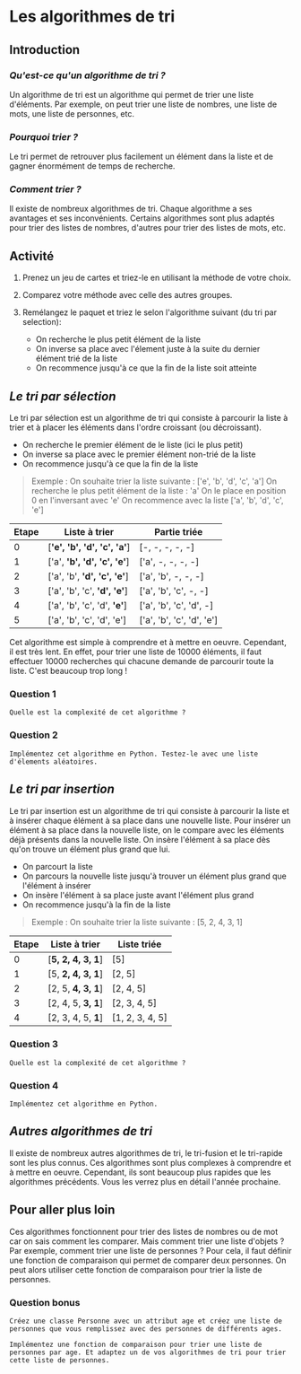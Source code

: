 # Les algorithmes de tri

## Introduction

### *Qu'est-ce qu'un algorithme de tri ?*

Un algorithme de tri est un algorithme qui permet de trier une liste d'éléments. Par exemple, on peut trier une liste de nombres, une liste de mots, une liste de personnes, etc.

### *Pourquoi trier ?*

Le tri permet de retrouver plus facilement un élément dans la liste et de gagner énormément de temps de recherche.

### *Comment trier ?*

Il existe de nombreux algorithmes de tri. Chaque algorithme a ses avantages et ses inconvénients. Certains algorithmes sont plus adaptés pour trier des listes de nombres, d'autres pour trier des listes de mots, etc.

## Activité

1. Prenez un jeu de cartes et triez-le en utilisant la méthode de votre choix.
   
2. Comparez votre méthode avec celle des autres groupes.

3. Remélangez le paquet et triez le selon l'algorithme suivant (du tri par selection):
    + On recherche le plus petit élément de la liste
    + On inverse sa place avec l'élement juste à la suite du dernier élément trié de la liste
    + On recommence jusqu'à ce que la fin de la liste soit atteinte

## *Le tri par sélection*

Le tri par sélection est un algorithme de tri qui consiste à parcourir la liste à trier et à placer les éléments dans l'ordre croissant (ou décroissant).

- On recherche le premier élément de le liste (ici le plus petit)
- On inverse sa place avec le premier élément non-trié de la liste
- On recommence jusqu'à ce que la fin de la liste

> Exemple : On souhaite trier la liste suivante : ['e', 'b', 'd', 'c', 'a']
> On recherche le plus petit élément de la liste : 'a'
> On le place en position 0 en l'inversant avec 'e'
> On recommence avec la liste ['a', 'b', 'd', 'c', 'e']

| Etape | Liste à trier | Partie triée |
|-------|---------------|-------------|
| 0 | [**'e', 'b', 'd', 'c', 'a'**] | [-, -, -, -, -] |
| 1 | ['a', **'b', 'd', 'c', 'e'**] | ['a', -, -, -, -] |
| 2 | ['a', 'b', **'d', 'c', 'e'**] | ['a', 'b', -, -, -] |
| 3 | ['a', 'b', 'c', **'d', 'e'**] | ['a', 'b', 'c', -, -] |
| 4 | ['a', 'b', 'c', 'd', **'e'**] | ['a', 'b', 'c', 'd', -] |
| 5 | ['a', 'b', 'c', 'd', 'e'] | ['a', 'b', 'c', 'd', 'e'] |

Cet algorithme est simple à comprendre et à mettre en oeuvre. Cependant, il est très lent. En effet, pour trier une liste de 10000 éléments, il faut effectuer 10000 recherches qui chacune demande de parcourir toute la liste. C'est beaucoup trop long !

### **Question 1**

    Quelle est la complexité de cet algorithme ?

### **Question 2**

    Implémentez cet algorithme en Python. Testez-le avec une liste d'élements aléatoires.

## *Le tri par insertion*

Le tri par insertion est un algorithme de tri qui consiste à parcourir la liste et à insérer chaque élément à sa place dans une nouvelle liste. Pour insérer un élément à sa place dans la nouvelle liste, on le compare avec les éléments déjà présents dans la nouvelle liste. On insère l'élément à sa place dès qu'on trouve un élément plus grand que lui.

- On parcourt la liste
- On parcours la nouvelle liste jusqu'à trouver un élément plus grand que l'élément à insérer
- On insère l'élément à sa place juste avant l'élément plus grand
- On recommence jusqu'à la fin de la liste

> Exemple : On souhaite trier la liste suivante : [5, 2, 4, 3, 1]

| Etape | Liste à trier | Liste triée |
|-------|---------------|-------------|
| 0 | [**5, 2, 4, 3, 1**] | [5] |
| 1 | [5, **2, 4, 3, 1**] | [2, 5] |
| 2 | [2, 5, **4, 3, 1**] | [2, 4, 5] |
| 3 | [2, 4, 5, **3, 1**] | [2, 3, 4, 5] |
| 4 | [2, 3, 4, 5, **1**] | [1, 2, 3, 4, 5] |

### **Question 3**

    Quelle est la complexité de cet algorithme ?

### **Question 4**

    Implémentez cet algorithme en Python.

## *Autres algorithmes de tri*

Il existe de nombreux autres algorithmes de tri, le tri-fusion et le tri-rapide sont les plus connus. Ces algorithmes sont plus complexes à comprendre et à mettre en oeuvre. Cependant, ils sont beaucoup plus rapides que les algorithmes précédents. Vous les verrez plus en détail l'année prochaine.

## Pour aller plus loin

Ces algorithmes fonctionnent pour trier des listes de nombres ou de mot car on sais comment les comparer. Mais comment trier une liste d'objets ? Par exemple, comment trier une liste de personnes ? Pour cela, il faut définir une fonction de comparaison qui permet de comparer deux personnes. On peut alors utiliser cette fonction de comparaison pour trier la liste de personnes.

### **Question bonus**

    Créez une classe Personne avec un attribut age et créez une liste de personnes que vous remplissez avec des personnes de différents ages.

    Implémentez une fonction de comparaison pour trier une liste de personnes par age. Et adaptez un de vos algorithmes de tri pour trier cette liste de personnes.